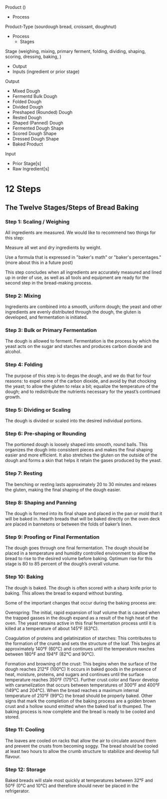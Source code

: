 Product ()
  - Process

Product-Type (sourdough bread, croissant, doughnut)
  - Process
    - Stages

Stage (weighing, mixing, primary ferment, folding, dividing, shaping, scoring, dressing, baking, )
  - Output
  - Inputs (ingredient or prior stage)

Output
  - Mixed Dough
  - Fermentd Bulk Dough
  - Folded Dough
  - Divided Dough
  - Preshaped (Rounded) Dough
  - Rested Dough
  - Shaped (Panned) Dough
  - Fermented Dough Shape
  - Scored Dough Shape
  - Dressed Dough Shape
  - Baked Product

Input
  - Prior Stage[s]
  - Raw Ingredient[s]


# 12 Steps

## The Twelve Stages/Steps of Bread Baking

### Step 1: Scaling / Weighing

All ingredients are measured. We would like to recommend two things for this step:

Measure all wet and dry ingredients by weight.

Use a formula that is expressed in "baker's math" or "baker's percentages." 
(more about this in a future post)

This step concludes when all ingredients are accurately measured and lined up in order of use, as well as all tools and equipment are ready for the second step in the bread-making process.

### Step 2: Mixing

Ingredients are combined into a smooth, uniform dough; the yeast and other ingredients are evenly distributed through the dough, the gluten is developed, and fermentation is initiated.

### Step 3: Bulk or Primary Fermentation

The dough is allowed to ferment. Fermentation is the process by which the yeast acts on the sugar and starches and produces carbon dioxide and alcohol.

### Step 4: Folding

The purpose of this step is to degas the dough, and we do that for four reasons: to expel some of the carbon dioxide, and avoid by that chocking the yeast; to allow the gluten to relax a bit; equalize the temperature of the dough; and to redistribute the nutrients necessary for the yeast’s continued growth.

### Step 5: Dividing or Scaling

The dough is divided or scaled into the desired individual portions.

### Step 6: Pre-shaping or Rounding

The portioned dough is loosely shaped into smooth, round balls. This organizes the dough into consistent pieces and makes the final shaping easier and more efficient. It also stretches the gluten on the outside of the dough and forms a skin that helps it retain the gases produced by the yeast.

### Step 7: Resting

The benching or resting lasts approximately 20 to 30 minutes and relaxes the gluten, making the final shaping of the dough easier.

### Step 8: Shaping and Panning

The dough is formed into its final shape and placed in the pan or mold that it will be baked in. Hearth breads that will be baked directly on the oven deck are placed in bannetons or between the folds of baker’s linen.

### Step 9: Proofing or Final Fermentation

The dough goes through one final fermentation. The dough should be placed in a temperature and humidity controlled environment to allow the bread to rise to the desired volume before baking. Optimum rise for this stage is 80 to 85 percent of the dough’s overall volume.

### Step 10: Baking

The dough is baked. The dough is often scored with a sharp knife prior to baking. This allows the bread to expand without bursting.

Some of the important changes that occur during the baking process are:

Ovenspring: The initial, rapid expansion of loaf volume that is caused when the trapped gasses in the dough expand as a result of the high heat of the oven. The yeast remains active in this final fermentation process until it is killed at a temperature of about 145°F (63°C).

Coagulation of proteins and gelatinization of starches: This contributes to the formation of the crumb and sets the structure of the loaf. This begins at approximately 140°F (60°C) and continues until the temperature reaches between 180°F and 194°F (82°C and 90°C).

Formation and browning of the crust: This begins when the surface of the dough reaches 212°F (100°C) It occurs in baked goods in the presence of heat, moisture, proteins, and sugars and continues until the surface temperature reaches 350°F (175°C). Further crust color and flavor develop with caramelization that occurs between temperatures of 300°F and 400°F (149°C and 204°C). When the bread reaches a maximum internal temperature of 210°F (99°C) the bread should be properly baked. Other signs that mark the completion of the baking process are a golden brown crust and a hollow sound emitted when the baked loaf is thumped. The baking process is now complete and the bread is ready to be cooled and stored.

### Step 11: Cooling
The loaves are cooled on racks that allow the air to circulate around them and prevent the crusts from becoming soggy. The bread should be cooled at least two hours to allow the crumb structure to stabilize and develop full flavour.

### Step 12: Storage
Baked breads will stale most quickly at temperatures between 32°F and 50°F (0°C and 10°C) and therefore should never be placed in the refrigerator.